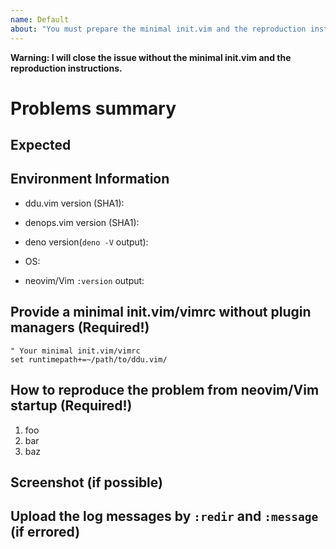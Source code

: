 ```yaml
---
name: Default
about: "You must prepare the minimal init.vim and the reproduction instructions"
---
```

**Warning: I will close the issue without the minimal init.vim and the
reproduction instructions.**

# Problems summary

## Expected

## Environment Information

- ddu.vim version (SHA1):

- denops.vim version (SHA1):

- deno version(`deno -V` output):

- OS:

- neovim/Vim `:version` output:

## Provide a minimal init.vim/vimrc without plugin managers (Required!)

```vim
" Your minimal init.vim/vimrc
set runtimepath+=~/path/to/ddu.vim/
```

## How to reproduce the problem from neovim/Vim startup (Required!)

1. foo
2. bar
3. baz

## Screenshot (if possible)

## Upload the log messages by `:redir` and `:message` (if errored)
